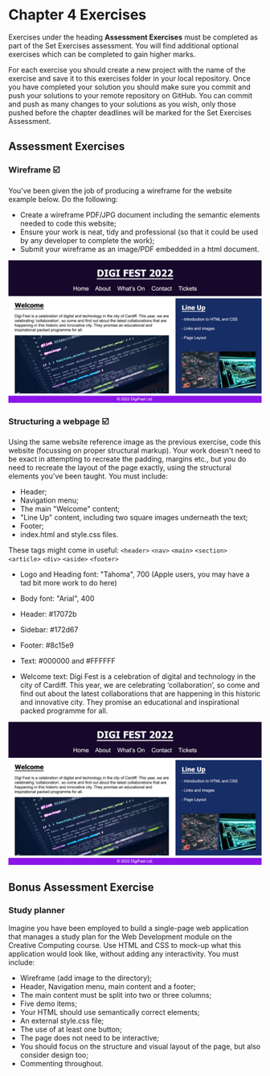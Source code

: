 # Chapter 4 Exercises

Exercises under the heading **Assessment Exercises** must be completed as part of the Set Exercises assessment. You will find additional optional exercises which can be completed to gain higher marks.

For each exercise you should create a new project with the name of the exercise and save it to this exercises folder in your local repository. Once you have completed your solution you should make sure you commit and push your solutions to your remote repository on GitHub. You can commit and push as many changes to your solutions as you wish, only those pushed before the chapter deadlines will be marked for the Set Exercises Assessment.

## Assessment Exercises

### Wireframe :ballot_box_with_check:

You've been given the job of producing a wireframe for the website example below. Do the following:

- Create a wireframe PDF/JPG document including the semantic elements needed to code this website;
- Ensure your work is neat, tidy and professional (so that it could be used by any developer to complete the work);
- Submit your wireframe as an image/PDF embedded in a html document.

![image](https://github.com/WebDev-CCO4001-20/WebDevelopment/blob/main/Chapter-4-Page%20Layout/Exercises/DigiFest.jpg?raw=true)

### Structuring a webpage :ballot_box_with_check:

Using the same website reference image as the previous exercise, code this website (focussing on proper structural markup). Your work doesn't need to be exact in attempting to recreate the padding, margins etc., but you do need to recreate the layout of the page exactly, using the structural elements you've been taught. You must include:

- Header;
- Navigation menu;
- The main "Welcome" content;
- "Line Up" content, including two square images underneath the text;
- Footer;
- index.html and style.css files.

These tags might come in useful: `<header>` `<nav>` `<main>` `<section>` `<article>` `<div>` `<aside>` `<footer>`

- Logo and Heading font: "Tahoma", 700 (Apple users, you may have a tad bit more work to do here)
- Body font: "Arial", 400
- Header: #17072b
- Sidebar: #172d67
- Footer: #8c15e9
- Text: #000000 and #FFFFFF

- Welcome text: Digi Fest is a celebration of digital and technology in the city of Cardiff. This year, we are celebrating ‘collaboration’, so come and find out about the latest collaborations that are happening in this historic and innovative city. They promise an educational and inspirational packed programme for all.

![image](https://github.com/WebDev-CCO4001-20/WebDevelopment/blob/main/Chapter-4-Page%20Layout/Exercises/DigiFest.jpg?raw=true)

## Bonus Assessment Exercise

### Study planner

Imagine you have been employed to build a single-page web application that manages a study plan for the Web Development module on the Creative Computing course. Use HTML and CSS to mock-up what this application would look like, without adding any interactivity. You must include:

- Wireframe (add image to the directory);
- Header, Navigation menu, main content and a footer;
- The main content must be split into two or three columns;
- Five demo items;
- Your HTML should use semantically correct elements;
- An external style.css file;
- The use of at least one button;
- The page does not need to be interactive;
- You should focus on the structure and visual layout of the page, but also consider design too;
- Commenting throughout.
